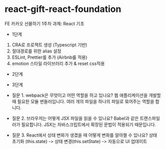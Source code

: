 # react-gift-react-foundation
FE 카카오 선물하기 1주차 과제: React 기초

* 1단계
1. CRA로 프로젝트 생성 (Typescript 기반)
2. 절대경로를 위한 alias 설정
3. ESLint, Prettier를 추가 (Airbnb룰 적용)
4. emotion 스타일 라이브러리 추가 & reset css적용


* 2단계




* 3단계
- 질문 1. webpack은 무엇이고 어떤 역할을 하고 있나요? 
    웹 애플리케이션을 개발할 때 필요한 모듈 번들러입니다. 여러 개의 파일을 하나의 파일로 묶어주는 역할을 합니다.

- 질문 2. 브라우저는 어떻게 JSX 파일을 읽을 수 있나요?
    Babel과 같은 트랜스파일러가 필요합니다. JSX는 자바스크립트에서 확장된 문법이 적용되기 때문입니다.

- 질문 3. React에서 상태 변화가 생겼을 때 어떻게 변화를 알아챌 수 있나요?
    상태 초기화 (this.state) -> 상태 변경(this.setState) -> 자동으로 UI 업데이트